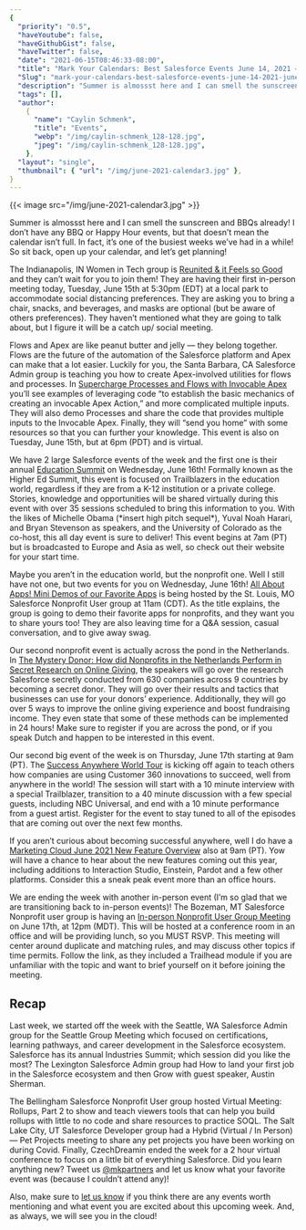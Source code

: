 ```yaml
---
{
  "priority": "0.5",
  "haveYoutube": false,
  "haveGithubGist": false,
  "haveTwitter": false,
  "date": "2021-06-15T08:46:33-08:00",
  "title": "Mark Your Calendars: Best Salesforce Events June 14, 2021 — June 18, 2021",
  "Slug": "mark-your-calendars-best-salesforce-events-june-14-2021-june-18-2021",
  "description": "Summer is almossst here and I can smell the sunscreen and BBQs already! I don’t have any BBQ or Happy Hour events, but that doesn’t mean...",
  "tags": [],
  "author":
    {
      "name": "Caylin Schmenk",
      "title": "Events",
      "webp": "/img/caylin-schmenk_128-128.jpg",
      "jpeg": "/img/caylin-schmenk_128-128.jpg",
    },
  "layout": "single",
  "thumbnail": { "url": "/img/june-2021-calendar3.jpg" },
}
---
```


{{< image src="/img/june-2021-calendar3.jpg" >}}

Summer is almossst here and I can smell the sunscreen and BBQs already! I don’t have any BBQ or Happy Hour events, but that doesn’t mean the calendar isn’t full. In fact, it’s one of the busiest weeks we’ve had in a while! So sit back, open up your calendar, and let’s get planning!

The Indianapolis, IN Women in Tech group is [Reunited & it Feels so Good](https://trailblazercommunitygroups.com/events/details/salesforce-salesforce-women-in-tech-group-indianapolis-united-states-presents-reunited-it-feels-so-good/) and they can’t wait for you to join them! They are having their first in-person meeting today, Tuesday, June 15th at 5:30pm (EDT) at a local park to accommodate social distancing preferences. They are asking you to bring a chair, snacks, and beverages, and masks are optional (but be aware of others preferences). They haven’t mentioned what they are going to talk about, but I figure it will be a catch up/ social meeting.

Flows and Apex are like peanut butter and jelly — they belong together. Flows are the future of the automation of the Salesforce platform and Apex can make that a lot easier. Luckily for you, the Santa Barbara, CA Salesforce Admin group is teaching you how to create Apex-involved utilities for flows and processes. In [Supercharge Processes and Flows with Invocable Apex](https://trailblazercommunitygroups.com/events/details/salesforce-salesforce-admin-group-santa-barbara-united-states-presents-supercharge-processes-and-flows-with-invocable-apex-1/) you’ll see examples of leveraging code “to establish the basic mechanics of creating an invocable Apex Action,” and more complicated multiple inputs. They will also demo Processes and share the code that provides multiple inputs to the Invocable Apex. Finally, they will “send you home” with some resources so that you can further your knowledge. This event is also on Tuesday, June 15th, but at 6pm (PDT) and is virtual.

We have 2 large Salesforce events of the week and the first one is their annual [Education Summit](https://www.salesforce.org/events/education-summit-2021/?_ga=2.246827078.312239876.1623108453-219845214.1586544338) on Wednesday, June 16th! Formally known as the Higher Ed Summit, this event is focused on Trailblazers in the education world, regardless if they are from a K-12 institution or a private college. Stories, knowledge and opportunities will be shared virtually during this event with over 35 sessions scheduled to bring this information to you. With the likes of Michelle Obama (\*insert high pitch sequel\*), Yuval Noah Harari, and Bryan Stevenson as speakers, and the University of Colorado as the co-host, this all day event is sure to deliver! This event begins at 7am (PT) but is broadcasted to Europe and Asia as well, so check out their website for your start time.

Maybe you aren’t in the education world, but the nonprofit one. Well I still have not one, but two events for you on Wednesday, June 16th! [All About Apps! Mini Demos of our Favorite Apps](https://trailblazercommunitygroups.com/events/details/salesforce-salesforce-nonprofit-user-group-st-louis-united-states-presents-all-about-apps-mini-demos-of-our-favorite-apps/) is being hosted by the St. Louis, MO Salesforce Nonprofit User group at 11am (CDT). As the title explains, the group is going to demo their favorite apps for nonprofits, and they want you to share yours too! They are also leaving time for a Q&A session, casual conversation, and to give away swag.

Our second nonprofit event is actually across the pond in the Netherlands. In [The Mystery Donor: How did Nonprofits in the Netherlands Perform in Secret Research on Online Giving](https://www.salesforce.com/nl/form/sfdo/ngo/the-mystery-donor-webinar/?_ga=2.236841283.312239876.1623108453-219845214.1586544338), the speakers will go over the research Salesforce secretly conducted from 630 companies across 9 countries by becoming a secret donor. They will go over their results and tactics that businesses can use for your donors’ experience. Additionally, they will go over 5 ways to improve the online giving experience and boost fundraising income. They even state that some of these methods can be implemented in 24 hours! Make sure to register if you are across the pond, or if you speak Dutch and happen to be interested in this event.

Our second big event of the week is on Thursday, June 17th starting at 9am (PT). The [Success Anywhere World Tour](https://www.salesforce.com/world-tour/june/home/) is kicking off again to teach others how companies are using Customer 360 innovations to succeed, well from anywhere in the world! The session will start with a 10 minute interview with a special Trailblazer, transition to a 40 minute discussion with a few special guests, including NBC Universal, and end with a 10 minute performance from a guest artist. Register for the event to stay tuned to all of the episodes that are coming out over the next few months.

If you aren’t curious about becoming successful anywhere, well I do have a [Marketing Cloud June 2021 New Feature Overview](https://www.salesforce.com/form/events/webinars/form-rss/3135688) also at 9am (PT). Yow will have a chance to hear about the new features coming out this year, including additions to Interaction Studio, Einstein, Pardot and a few other platforms. Consider this a sneak peak event more than an office hours.

We are ending the week with another in-person event (I’m so glad that we are transitioning back to in-person events)! The Bozeman, MT Salesforce Nonprofit user group is having an [In-person Nonprofit User Group Meeting](https://trailblazercommunitygroups.com/events/details/salesforce-salesforce-nonprofit-user-group-bozeman-united-states-presents-in-person-non-profit-user-group-meeting-june-17th-at-noon/) on June 17th, at 12pm (MDT). This will be hosted at a conference room in an office and will be providing lunch, so you MUST RSVP. This meeting will center around duplicate and matching rules, and may discuss other topics if time permits. Follow the link, as they included a Trailhead module if you are unfamiliar with the topic and want to brief yourself on it before joining the meeting.

## Recap

Last week, we started off the week with the Seattle, WA Salesforce Admin group for the Seattle Group Meeting which focused on certifications, learning pathways, and career development in the Salesforce ecosystem. Salesforce has its annual Industries Summit; which session did you like the most? The Lexington Salesforce Admin group had How to land your first job in the Salesforce ecosystem and then Grow with guest speaker, Austin Sherman.

The Bellingham Salesforce Nonprofit User group hosted Virtual Meeting: Rollups, Part 2 to show and teach viewers tools that can help you build rollups with little to no code and share resources to practice SOQL. The Salt Lake City, UT Salesforce Developer group had a Hybrid (Virtual / In Person) — Pet Projects meeting to share any pet projects you have been working on during Covid. Finally, CzechDreamin ended the week for a 2 hour virtual conference to focus on a little bit of everything Salesforce. Did you learn anything new? Tweet us [@mkpartners](http://www.twitter.com/mkpartners) and let us know what your favorite event was (because I couldn’t attend any)!

Also, make sure to [let us know](https://appexchange.salesforce.com/appxConsultingListingDetail?listingId=a0N30000001gF9jEAE&utm_source=mkp&utm_medium=referral&utm_campaign=logigear-mkp-tpp) if you think there are any events worth mentioning and what event you are excited about this upcoming week. And, as always, we will see you in the cloud!
